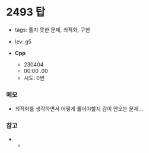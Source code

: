# 2493 탑

- tags: 풀지 못한 문제, 최적화, 구현
- lev: g5

- **Cpp**
  - 230404
  - 00:00 .00
  - 시도: 0번

### 메모
- 최적화를 생각하면서 어떻게 풀어야할지 감이 안오는 문제...

### 참고
- -